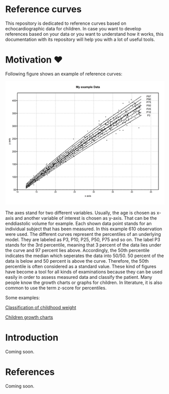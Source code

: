 ﻿# Reference curves
This repository is dedicated to reference curves based on echocardiographic data for children. In case you want to develop references based on your data or you want to understand how it works, this documentation with its repository will help you with a lot of useful tools.

# Motivation ❤️
Following figure shows an example of reference curves:

![alt text](https://github.com/xi2pi/reference-curves/blob/master/reference_curves_example_1.png "Example Reference curve")

The axes stand for two different variables. Usually, the age is chosen as x-axis and another variable of interest is chosen as y-axis. That can be the enddiastolic volume for example. Each shown data point stands for an individual subject that has been measured. In this example 610 observation were used.
The different curves represent the percentiles of an underlying model. They are labeled as P3, P10, P25, P50, P75 and so on. 
The label P3 stands for the 3rd percentile, meaning that 3 percent of the data lies under the curve and 97 percent lies above. 
Accordingly, the 50th percentile indicates the median which seperates the data into 50/50. 50 percent of the data is below and 50 percent is above the curve. Therefore, the 50th percentile is often considered as a standard value.
These kind of figures have become a tool for all kinds of examinations because they can be used easily in order to assess measured data and classify the patient. 
Many people know the growth charts or graphs for children. In literature, it is also common to use the term z-score for percentiles.

Some examples:

[Classification of childhood weight](https://en.wikipedia.org/wiki/Classification_of_childhood_weight)

[Children growth charts](http://www.who.int/growthref/who2007_bmi_for_age/en/)



# Introduction
Coming soon.

# References
Coming soon.
